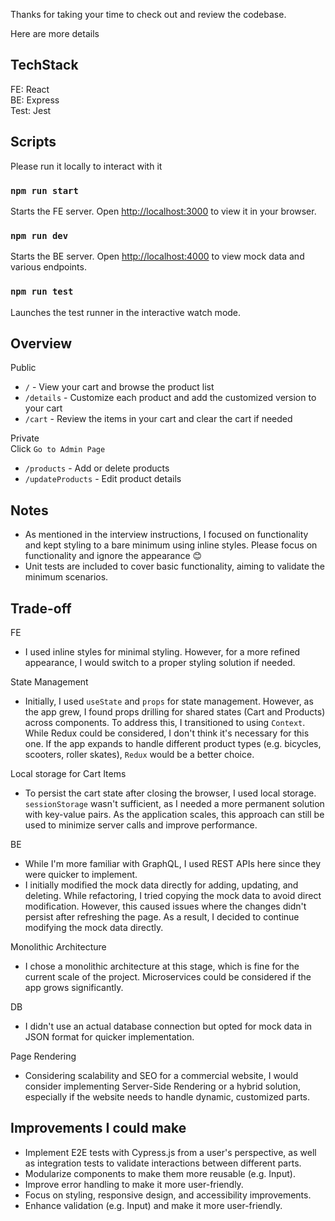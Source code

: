Thanks for taking your time to check out and review the codebase.

Here are more details

## TechStack
FE: React\
BE: Express\
Test: Jest

## Scripts 
Please run it locally to interact with it
### `npm run start`
Starts the FE server. Open [http://localhost:3000](http://localhost:3000) to view it in your browser.

### `npm run dev`
Starts the BE server. Open [http://localhost:4000](http://localhost:4000) to view mock data and various endpoints. 

### `npm run test`
Launches the test runner in the interactive watch mode.

## Overview
Public
- `/` - View your cart and browse the product list
- `/details` - Customize each product and add the customized version to your cart
- `/cart` - Review the items in your cart and clear the cart if needed

Private\
Click `Go to Admin Page`
- `/products` - Add or delete products
- `/updateProducts` - Edit product details

## Notes
- As mentioned in the interview instructions, I focused on functionality and kept styling to a bare minimum using inline styles. Please focus on functionality and ignore the appearance 😊
- Unit tests are included to cover basic functionality, aiming to validate the minimum scenarios.

## Trade-off
FE
- I used inline styles for minimal styling. However, for a more refined appearance, I would switch to a proper styling solution if needed.

State Management
- Initially, I used `useState` and `props` for state management. However, as the app grew, I found props drilling for shared states (Cart and Products) across components. To address this, I transitioned to using `Context`. While Redux could be considered, I don't think it's necessary for this one. If the app expands to handle different product types (e.g. bicycles, scooters, roller skates), `Redux` would be a better choice.

Local storage for Cart Items
- To persist the cart state after closing the browser, I used local storage. `sessionStorage` wasn't sufficient, as I needed a more permanent solution with key-value pairs. As the application scales, this approach can still be used to minimize server calls and improve performance.

BE
- While I'm more familiar with GraphQL, I used REST APIs here since they were quicker to implement.
- I initially modified the mock data directly for adding, updating, and deleting. While refactoring, I tried copying the mock data to avoid direct modification. However, this caused issues where the changes didn't persist after refreshing the page. As a result, I decided to continue modifying the mock data directly.

Monolithic Architecture
- I chose a monolithic architecture at this stage, which is fine for the current scale of the project. Microservices could be considered if the app grows significantly.

DB
- I didn't use an actual database connection but opted for mock data in JSON format for quicker implementation.

Page Rendering
- Considering scalability and SEO for a commercial website, I would consider implementing Server-Side Rendering or a hybrid solution, especially if the website needs to handle dynamic, customized parts.


## Improvements I could make 
- Implement E2E tests with Cypress.js from a user's perspective, as well as integration tests to validate interactions between different parts.
- Modularize components to make them more reusable (e.g. Input).
- Improve error handling to make it more user-friendly.
- Focus on styling, responsive design, and accessibility improvements.
- Enhance validation (e.g. Input) and make it more user-friendly.
